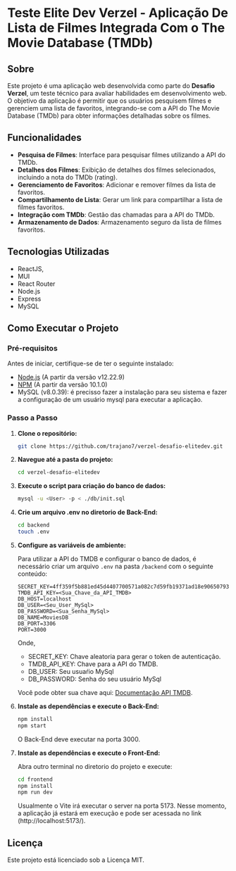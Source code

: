 # Teste Elite Dev Verzel - Aplicação De Lista de Filmes Integrada Com o The Movie Database (TMDb)

## Sobre

Este projeto é uma aplicação web desenvolvida como parte do **Desafio Verzel**, um teste técnico para avaliar habilidades em desenvolvimento web. O objetivo da aplicação é permitir que os usuários pesquisem filmes e gerenciem uma lista de favoritos, integrando-se com a API do The Movie Database (TMDb) para obter informações detalhadas sobre os filmes.

## Funcionalidades

- **Pesquisa de Filmes**: Interface para pesquisar filmes utilizando a API do TMDb.
- **Detalhes dos Filmes**: Exibição de detalhes dos filmes selecionados, incluindo a nota do TMDb (rating).
- **Gerenciamento de Favoritos**: Adicionar e remover filmes da lista de favoritos.
- **Compartilhamento de Lista**: Gerar um link para compartilhar a lista de filmes favoritos.
- **Integração com TMDb**: Gestão das chamadas para a API do TMDb.
- **Armazenamento de Dados**: Armazenamento seguro da lista de filmes favoritos.

## Tecnologias Utilizadas

- ReactJS,
- MUI
- React Router
- Node.js
- Express
- MySQL

## Como Executar o Projeto

### Pré-requisitos

Antes de iniciar, certifique-se de ter o seguinte instalado:

- [Node.js](https://nodejs.org/en/download/package-manager) (A partir da versão v12.22.9)
- [NPM](https://docs.npmjs.com/downloading-and-installing-node-js-and-npm) (A partir da versão 10.1.0)
- MySQL (v8.0.39): é precisso fazer a instalação para seu sistema e fazer a configuração de um usuário mysql para executar a aplicação.

### Passo a Passo

1. **Clone o repositório:**

   ```bash
   git clone https://github.com/trajano7/verzel-desafio-elitedev.git
   ```

2. **Navegue até a pasta do projeto:**

   ```bash
   cd verzel-desafio-elitedev
   ```

3. **Execute o script para criação do banco de dados:**

   ```bash
   mysql -u <User> -p < ./db/init.sql
   ```

4. **Crie um arquivo .env no diretorio de Back-End:**

   ```bash
   cd backend
   touch .env
   ```

5. **Configure as variáveis de ambiente:**

   Para utilizar a API do TMDB e configurar o banco de dados, é necessário criar um arquivo `.env` na pasta `/backend` com o seguinte conteúdo:

   ```env
   SECRET_KEY=4ff359f5b881ed45d4407700571a082c7d59fb19371ad18e906507931044d09c
   TMDB_API_KEY=<Sua_Chave_da_API_TMDB>
   DB_HOST=localhost
   DB_USER=<Seu_User_MySql>
   DB_PASSWORD=<Sua_Senha_MySql>
   DB_NAME=MoviesDB
   DB_PORT=3306
   PORT=3000
   ```

   Onde,

   - SECRET_KEY: Chave aleatoria para gerar o token de autenticação.
   - TMDB_API_KEY: Chave para a API do TMDB.
   - DB_USER: Seu usuaŕio MySql
   - DB_PASSWORD: Senha do seu usuário MySql

   Você pode obter sua chave aqui: [Documentação API TMDB](https://developer.themoviedb.org/v4/reference/intro/getting-started).

6. **Instale as dependências e execute o Back-End:**

   ```bash
   npm install
   npm start
   ```

   O Back-End deve executar na porta 3000.

7. **Instale as dependências e execute o Front-End:**

   Abra outro terminal no diretorio do projeto e execute:

   ```bash
   cd frontend
   npm install
   npm run dev
   ```

   Usualmente o Vite irá executar o server na porta 5173. Nesse momento, a aplicação já estará em execução e pode ser acessada no link (http://localhost:5173/).

## Licença

Este projeto está licenciado sob a Licença MIT.

